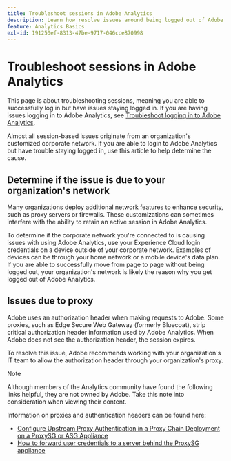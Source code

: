 ```yaml
---
title: Troubleshoot sessions in Adobe Analytics
description: Learn how resolve issues around being logged out of Adobe Analytics.
feature: Analytics Basics
exl-id: 191250ef-8313-47be-9717-046cce870998
---
```

# Troubleshoot sessions in Adobe Analytics

This page is about troubleshooting sessions, meaning you are able to successfully log in but have issues staying logged in. If you are having issues logging in to Adobe Analytics, see [Troubleshoot logging in to Adobe Analytics](troubleshoot-login.md).

Almost all session-based issues originate from an organization's customized corporate network. If you are able to login to Adobe Analytics but have trouble staying logged in, use this article to help determine the cause.

## Determine if the issue is due to your organization's network

Many organizations deploy additional network features to enhance security, such as proxy servers or firewalls. These customizations can sometimes interfere with the ability to retain an active session in Adobe Analytics.

To determine if the corporate network you're connected to is causing issues with using Adobe Analytics, use your Experience Cloud login credentials on a device outside of your corporate network. Examples of devices can be through your home network or a mobile device's data plan. If you are able to successfully move from page to page without being logged out, your organization's network is likely the reason why you get logged out of Adobe Analytics.

## Issues due to proxy

Adobe uses an authorization header when making requests to Adobe. Some proxies, such as Edge Secure Web Gateway (formerly Bluecoat), strip critical authorization header information used by Adobe Analytics. When Adobe does not see the authorization header, the session expires.

To resolve this issue, Adobe recommends working with your organization's IT team to allow the authorization header through your organization's proxy.

>[!NOTE]
>
>Although members of the Analytics community have found the following links helpful, they are not owned by Adobe. Take this note into consideration when viewing their content.

Information on proxies and authentication headers can be found here:

* [Configure Upstream Proxy Authentication in a Proxy Chain Deployment on a ProxySG or ASG Appliance](https://knowledge.broadcom.com/external/article/169255/configure-upstream-proxy-authentication.html)
* [How to forward user credentials to a server behind the ProxySG appliance](https://knowledge.broadcom.com/external/article/165859/how-to-forward-user-credentials-to-a-ser.html)
